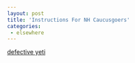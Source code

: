 ```yaml
---
layout: post
title: 'Instructions For NH Caucusgoers'
categories:
 - elsewhere
---
```



<a title="defective yeti" href="http://www.defectiveyeti.com/archives/000815.html">defective yeti</a>
